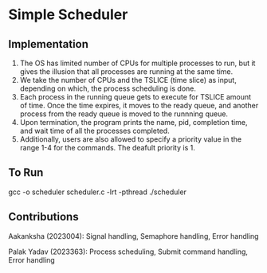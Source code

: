 # Simple Scheduler

Implementation
---------------
1. The OS has limited number of CPUs for multiple processes to run, but it gives the illusion that all processes are running at the same time.
2. We take the number of CPUs and the TSLICE (time slice) as input, depending on which, the process scheduling is done.
3. Each process in the running queue gets to execute for TSLICE amount of time. Once the time expires, it moves to the ready queue, and another process from the ready queue is moved to the runnning queue.
4. Upon termination, the program prints the name, pid, completion time, and wait time of all the processes completed.
5. Additionally, users are also allowed to specify a priority value in the range 1-4 for the commands. The deafult priority is 1.

To Run
-------
gcc -o scheduler scheduler.c -lrt -pthread 
./scheduler

Contributions
--------------
Aakanksha (2023004): Signal handling, Semaphore handling, Error handling

Palak Yadav (2023363): Process scheduling, Submit command handling, Error handling
